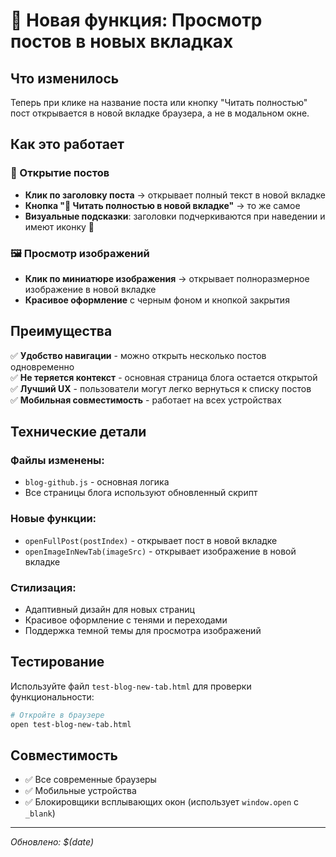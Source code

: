 # 📖 Новая функция: Просмотр постов в новых вкладках

## Что изменилось

Теперь при клике на название поста или кнопку "Читать полностью" пост открывается в новой вкладке браузера, а не в модальном окне.

## Как это работает

### 🔗 Открытие постов
- **Клик по заголовку поста** → открывает полный текст в новой вкладке
- **Кнопка "📖 Читать полностью в новой вкладке"** → то же самое
- **Визуальные подсказки**: заголовки подчеркиваются при наведении и имеют иконку 🔗

### 🖼️ Просмотр изображений
- **Клик по миниатюре изображения** → открывает полноразмерное изображение в новой вкладке
- **Красивое оформление** с черным фоном и кнопкой закрытия

## Преимущества

✅ **Удобство навигации** - можно открыть несколько постов одновременно  
✅ **Не теряется контекст** - основная страница блога остается открытой  
✅ **Лучший UX** - пользователи могут легко вернуться к списку постов  
✅ **Мобильная совместимость** - работает на всех устройствах  

## Технические детали

### Файлы изменены:
- `blog-github.js` - основная логика
- Все страницы блога используют обновленный скрипт

### Новые функции:
- `openFullPost(postIndex)` - открывает пост в новой вкладке
- `openImageInNewTab(imageSrc)` - открывает изображение в новой вкладке

### Стилизация:
- Адаптивный дизайн для новых страниц
- Красивое оформление с тенями и переходами
- Поддержка темной темы для просмотра изображений

## Тестирование

Используйте файл `test-blog-new-tab.html` для проверки функциональности:

```bash
# Откройте в браузере
open test-blog-new-tab.html
```

## Совместимость

- ✅ Все современные браузеры
- ✅ Мобильные устройства
- ✅ Блокировщики всплывающих окон (использует `window.open` с `_blank`)

---

*Обновлено: $(date)*